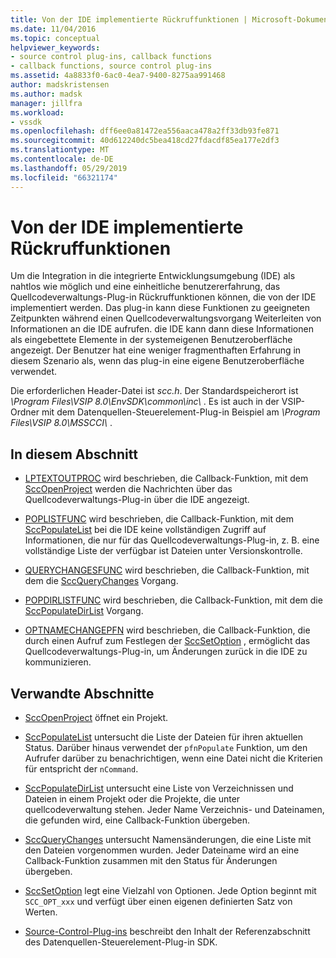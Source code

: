 ```yaml
---
title: Von der IDE implementierte Rückruffunktionen | Microsoft-Dokumentation
ms.date: 11/04/2016
ms.topic: conceptual
helpviewer_keywords:
- source control plug-ins, callback functions
- callback functions, source control plug-ins
ms.assetid: 4a8833f0-6ac0-4ea7-9400-8275aa991468
author: madskristensen
ms.author: madsk
manager: jillfra
ms.workload:
- vssdk
ms.openlocfilehash: dff6ee0a81472ea556aaca478a2ff33db93fe871
ms.sourcegitcommit: 40d612240dc5bea418cd27fdacdf85ea177e2df3
ms.translationtype: MT
ms.contentlocale: de-DE
ms.lasthandoff: 05/29/2019
ms.locfileid: "66321174"
---
```

# <a name="callback-functions-implemented-by-the-ide"></a>Von der IDE implementierte Rückruffunktionen
Um die Integration in die integrierte Entwicklungsumgebung (IDE) als nahtlos wie möglich und eine einheitliche benutzererfahrung, das Quellcodeverwaltungs-Plug-in Rückruffunktionen können, die von der IDE implementiert werden. Das plug-in kann diese Funktionen zu geeigneten Zeitpunkten während einen Quellcodeverwaltungsvorgang Weiterleiten von Informationen an die IDE aufrufen. die IDE kann dann diese Informationen als eingebettete Elemente in der systemeigenen Benutzeroberfläche angezeigt. Der Benutzer hat eine weniger fragmenthaften Erfahrung in diesem Szenario als, wenn das plug-in eine eigene Benutzeroberfläche verwendet.

 Die erforderlichen Header-Datei ist *scc.h*. Der Standardspeicherort ist *\Program Files\VSIP 8.0\EnvSDK\common\inc\\* . Es ist auch in der VSIP-Ordner mit dem Datenquellen-Steuerelement-Plug-in Beispiel am *\Program Files\VSIP 8.0\MSSCCI\\* .

## <a name="in-this-section"></a>In diesem Abschnitt
- [LPTEXTOUTPROC](../extensibility/lptextoutproc.md) wird beschrieben, die Callback-Funktion, mit dem [SccOpenProject](../extensibility/sccopenproject-function.md) werden die Nachrichten über das Quellcodeverwaltungs-Plug-in über die IDE angezeigt.

- [POPLISTFUNC](../extensibility/poplistfunc.md) wird beschrieben, die Callback-Funktion, mit dem [SccPopulateList](../extensibility/sccpopulatelist-function.md) bei die IDE keine vollständigen Zugriff auf Informationen, die nur für das Quellcodeverwaltungs-Plug-in, z. B. eine vollständige Liste der verfügbar ist Dateien unter Versionskontrolle.

- [QUERYCHANGESFUNC](../extensibility/querychangesfunc.md) wird beschrieben, die Callback-Funktion, mit dem die [SccQueryChanges](../extensibility/sccquerychanges-function.md) Vorgang.

- [POPDIRLISTFUNC](../extensibility/popdirlistfunc.md) wird beschrieben, die Callback-Funktion, mit dem die [SccPopulateDirList](../extensibility/sccpopulatedirlist-function.md) Vorgang.

- [OPTNAMECHANGEPFN](../extensibility/optnamechangepfn.md) wird beschrieben, die Callback-Funktion, die durch einen Aufruf zum Festlegen der [SccSetOption](../extensibility/sccsetoption-function.md) , ermöglicht das Quellcodeverwaltungs-Plug-in, um Änderungen zurück in die IDE zu kommunizieren.

## <a name="related-sections"></a>Verwandte Abschnitte
- [SccOpenProject](../extensibility/sccopenproject-function.md) öffnet ein Projekt.

- [SccPopulateList](../extensibility/sccpopulatelist-function.md) untersucht die Liste der Dateien für ihren aktuellen Status. Darüber hinaus verwendet der `pfnPopulate` Funktion, um den Aufrufer darüber zu benachrichtigen, wenn eine Datei nicht die Kriterien für entspricht der `nCommand`.

- [SccPopulateDirList](../extensibility/sccpopulatedirlist-function.md) untersucht eine Liste von Verzeichnissen und Dateien in einem Projekt oder die Projekte, die unter quellcodeverwaltung stehen. Jeder Name Verzeichnis- und Dateinamen, die gefunden wird, eine Callback-Funktion übergeben.

- [SccQueryChanges](../extensibility/sccquerychanges-function.md) untersucht Namensänderungen, die eine Liste mit den Dateien vorgenommen wurden. Jeder Dateiname wird an eine Callback-Funktion zusammen mit den Status für Änderungen übergeben.

- [SccSetOption](../extensibility/sccsetoption-function.md) legt eine Vielzahl von Optionen. Jede Option beginnt mit `SCC_OPT_xxx` und verfügt über einen eigenen definierten Satz von Werten.

- [Source-Control-Plug-ins](../extensibility/source-control-plug-ins.md) beschreibt den Inhalt der Referenzabschnitt des Datenquellen-Steuerelement-Plug-in SDK.